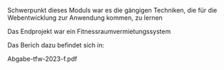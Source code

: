 Schwerpunkt dieses Moduls war es die gängigen Techniken, die für die Webentwicklung zur Anwendung kommen, zu lernen

Das Endprojekt war ein Fitnessraumvermietungssystem

Das Berich dazu befindet sich in:

Abgabe-tfw-2023-f.pdf

